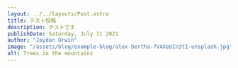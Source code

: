 ```yaml
---
layout: ../../layouts/Post.astro
title: テスト投稿
description: テストです
publishDate: Saturday, July 31 2021
author: "Jaydan Urwin"
image: "/assets/blog/example-blog/alex-bertha-7VAXeUIn3tI-unsplash.jpg"
alt: Trees in the mountains
---
```

